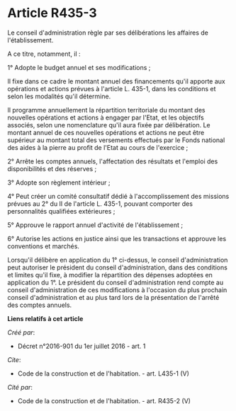 # Article R435-3

Le conseil d'administration règle par ses délibérations les affaires de l'établissement. 

A ce titre, notamment, il : 

1° Adopte le budget annuel et ses modifications ; 

Il fixe dans ce cadre le montant annuel des financements qu'il apporte aux opérations et actions prévues à l'article L.
435-1, dans les conditions et selon les modalités qu'il détermine. 

Il programme annuellement la répartition territoriale du montant des nouvelles opérations et actions à engager par l'Etat, et
les objectifs associés, selon une nomenclature qu'il aura fixée par délibération. Le montant annuel de ces nouvelles
opérations et actions ne peut être supérieur au montant total des versements effectués par le Fonds national des aides à la
pierre au profit de l'Etat au cours de l'exercice ; 

2° Arrête les comptes annuels, l'affectation des résultats et l'emploi des disponibilités et des réserves ; 

3° Adopte son règlement intérieur ; 

4° Peut créer un comité consultatif dédié à l'accomplissement des missions prévues au 2° du II de l'article L. 435-1, pouvant
comporter des personnalités qualifiées extérieures ; 

5° Approuve le rapport annuel d'activité de l'établissement ; 

6° Autorise les actions en justice ainsi que les transactions et approuve les conventions et marchés. 

Lorsqu'il délibère en application du 1° ci-dessus, le conseil d'administration peut autoriser le président du conseil
d'administration, dans des conditions et limites qu'il fixe, à modifier la répartition des dépenses adoptées en application
du 1°. Le président du conseil d'administration rend compte au conseil d'administration de ces modifications à l'occasion du
plus prochain conseil d'administration et au plus tard lors de la présentation de l'arrêté des comptes annuels.

**Liens relatifs à cet article**

_Créé par_:

  - Décret n°2016-901 du 1er juillet 2016 - art. 1

_Cite_:

  - Code de la construction et de l'habitation. - art. L435-1 (V)

_Cité par_:

  - Code de la construction et de l'habitation. - art. R435-2 (V)
